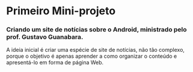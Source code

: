 # Primeiro Mini-projeto
### Criando um site de notícias sobre o Android, ministrado pelo prof. Gustavo Guanabara.

A ideia inicial é criar uma espécie de site de notícias, não tão complexo, porque o objetivo é apenas aprender a como organizar o conteúdo e apresentá-lo em forma de página Web.
